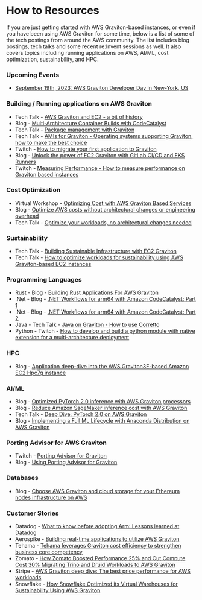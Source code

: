 # How to Resources

If you are just getting started with AWS Graviton-based instances, or even if you have been using AWS Graviton for some time, below is a list of some of the tech postings from around the AWS community. The list includes blog postings, tech talks and some recent re:Invent sessions as well. It also covers topics including running applications on AWS, AI/ML, cost optimization, sustainability, and HPC.

### Upcoming Events

* [September 19th, 2023: AWS Graviton Developer Day in New-York, US](https://gravitonessentialsnycdeveloperday.splashthat.com/)
  
### Building / Running applications on AWS Graviton

* Tech Talk - [AWS Graviton and EC2 - a bit of history](https://www.youtube.com/watch?v=yAf6-A8Zso4)
* Blog - [Multi-Architecture Container Builds with CodeCatalyst](https://aws.amazon.com/blogs/devops/multi-architecture-container-builds-with-codecatalyst/)
* Tech Talk - [Package management with Graviton](https://www.youtube.com/watch?v=ysmvoO4DgB8)
* Tech Talk - [AMIs for Graviton - Operating systems supporting Graviton, how to make the best choice](https://youtu.be/mzDlszhJetI)
* Twitch - [How to migrate your first application to Graviton](https://www.linkedin.com/video/live/urn:li:ugcPost:7036455289579077633/)
* Blog - [Unlock the power of EC2 Graviton with GitLab CI/CD and EKS Runners](https://aws.amazon.com/cn/blogs/devops/unlock-the-power-of-ec2-graviton-with-gitlab-ci-cd-and-eks-runners/)
* Twitch - [Measuring Performance - How to measure performance on Graviton based instances](https://www.twitch.tv/videos/1876233449?collection=ZbDCkIlpDhemjg)

### Cost Optimization

* Virtual Workshop - [Optimizing Cost with AWS Graviton Based Services](https://www.youtube.com/watch?v=BfiEEx8k1lQ)
* Blog - [Optimize AWS costs without architectural changes or engineering overhead](https://aws.amazon.com/blogs/aws-cloud-financial-management/optimize-aws-costs-without-architectural-changes-or-engineering-overhead/)
* Tech Talk - [Optimize your workloads, no architectural changes needed](https://pages.awscloud.com/Optimize-your-workloads-no-architectural-changes-needed_2023_0301-OTT-OD-NGI_OD)

### Sustainability

* Tech Talk - [Building Sustainable Infrastructure with EC2 Graviton](https://www.youtube.com/watch?v=TmHIROOQ1Mc)
* Tech Talk - [How to optimize workloads for sustainability using AWS Graviton-based EC2 instances](https://www.youtube.com/watch?v=pzSvcsduijM)

### Programming Languages

* Rust - Blog - [Building Rust Applications For AWS Graviton](https://community.aws/tutorials/building-rust-applications-for-aws-graviton)
* .Net - Blog - [.NET Workflows for arm64 with Amazon CodeCatalyst: Part 1](https://aws.amazon.com/blogs/dotnet/net-workflows-for-arm64-with-codecatalyst-part-1/)
* .Net - Blog - [.NET Workflows for arm64 with Amazon CodeCatalyst: Part 2](https://aws.amazon.com/blogs/dotnet/net-workflows-for-arm64-with-codecatalyst-part-2/)
* Java - Tech Talk - [Java on Graviton - How to use Corretto](https://www.youtube.com/watch?v=zANOBN4jZfI)
* Python - Twitch - [How to develop and build a python module with native extension for a multi-architecture deployment](https://www.twitch.tv/videos/1888177585?collection=ZbDCkIlpDhemjg)

### HPC

* Blog - [Application deep-dive into the AWS Graviton3E-based Amazon EC2 Hpc7g instance](https://aws.amazon.com/blogs/hpc/application-deep-dive-into-the-graviton3e-based-amazon-ec2-hpc7g-instance/)

### AI/ML

* Blog - [Optimized PyTorch 2.0 inference with AWS Graviton processors](https://aws.amazon.com/blogs/machine-learning/optimized-pytorch-2-0-inference-with-aws-graviton-processors/)
* Blog - [Reduce Amazon SageMaker inference cost with AWS Graviton](https://aws.amazon.com/blogs/machine-learning/reduce-amazon-sagemaker-inference-cost-with-aws-graviton/)
* Tech Talk - [Deep Dive: PyTorch 2.0 on AWS Graviton](https://www.youtube.com/watch?v=c1Rl-vCmnT0)
* Blog - [Implementing a Full ML Lifecycle with Anaconda Distribution on AWS Graviton](https://www.anaconda.com/blog/implementing-a-full-ml-lifecycle-with-anaconda-distribution-on-aws-graviton)

### Porting Advisor for AWS Graviton

* Twitch - [Porting Advisor for Graviton](https://www.twitch.tv/videos/1822190104)
* Blog -  [Using Porting Advisor for Graviton](https://aws.amazon.com/blogs/compute/using-porting-advisor-for-graviton/)

### Databases

* Blog - [Choose AWS Graviton and cloud storage for your Ethereum nodes infrastructure on AWS](https://aws.amazon.com/blogs/database/choose-aws-graviton-and-cloud-storage-for-your-ethereum-nodes-infrastructure-on-aws/)

### Customer Stories

* Datadog - [What to know before adopting Arm: Lessons learned at Datadog](https://www.youtube.com/watch?v=bbchHOFVUuY)
* Aerospike - [Building real-time applications to utilize AWS Graviton](https://www.youtube.com/watch?v=-9ul3j-fBpU)
* Tehama - [Tehama leverages Graviton cost efficiency to strengthen business core competency](https://aws.amazon.com/blogs/industries/tehama-leverages-graviton-cost-efficiency-to-strengthen-business-core-competency/)
* Zomato - [How Zomato Boosted Performance 25% and Cut Compute Cost 30% Migrating Trino and Druid Workloads to AWS Graviton](https://aws.amazon.com/blogs/opensource/how-zomato-boosted-performance-25-and-cut-compute-cost-30-migrating-trino-and-druid-workloads-to-aws-graviton/)
* Stripe - [AWS Graviton deep dive: The best price performance for AWS workloads](https://youtu.be/lZkO-KelLnk?t=1858)
* Snowflake - [How Snowflake Optimized its Virtual Warehouses for Sustainability Using AWS Graviton](https://aws.amazon.com/blogs/apn/how-snowflake-optimized-its-virtual-warehouses-for-sustainability-using-aws-graviton/)
